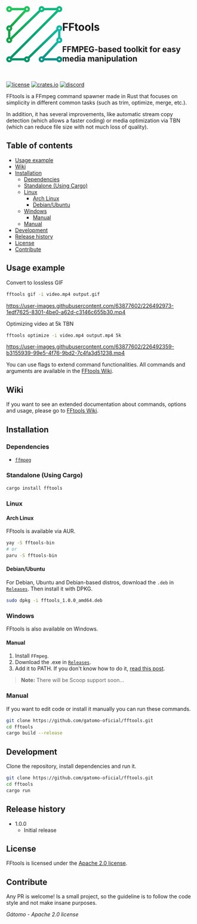 <img align="left" width="150" height="150" src="assets/FFtools.png">

# FFtools
## FFMPEG-based toolkit for easy media manipulation

<br />

[<img alt="license" src="https://img.shields.io/github/license/gatomo-oficial/path_trav.svg?color=06b6d4&style=for-the-badge&logo=Apache">](https://www.apache.org/licenses/LICENSE-2.0)
[<img alt="crates.io" src="https://img.shields.io/crates/v/fftools.svg?style=for-the-badge&color=fc8d62&logo=rust">](https://crates.io/crates/fftools)
[<img alt="discord" src="https://img.shields.io/discord/880947411432923136?style=for-the-badge&color=blue&logo=discord">](https://gatomo.ga/discord)

FFtools is a FFmpeg command spawner made in Rust that focuses on simplicity in different common tasks (such as trim, optimize, merge, etc.).

In addition, it has several improvements, like automatic stream copy detection (which allows a faster coding) or media optimization via TBN (which can reduce file size with not much loss of quality).


## Table of contents
- [Usage example](#usage-example)
- [Wiki](#wiki)
- [Installation](#installation)
  - [Dependencies](#dependencies)
  - [Standalone (Using Cargo)](#standalone-using-cargo)
  - [Linux](#linux)
    - [Arch Linux](#arch-linux)
    - [Debian/Ubuntu](#debianubuntu)
  - [Windows](#windows)
    - [Manual](#manual)
  - [Manual](#manual-1)
- [Development](#development)
- [Release history](#release-history)
- [License](#license)
- [Contribute](#contribute)

## Usage example


Convert to lossless GIF
```sh
fftools gif -i video.mp4 output.gif
```
https://user-images.githubusercontent.com/63877602/226492973-1edf7625-8301-4be0-a62d-c3146c655b30.mp4

Optimizing video at 5k TBN
```sh
fftools optimize -i video.mp4 output.mp4 5k
```
https://user-images.githubusercontent.com/63877602/226492359-b3155939-99e5-4f76-9bd2-7c4fa3d51238.mp4

You can use flags to extend command functionalities. All commands and arguments are available in the [FFtools Wiki](https://github.com/gatomo-oficial/fftools/wiki).

## Wiki
If you want to see an extended documentation about commands, options and usage, please go to [FFtools Wiki](https://github.com/gatomo-oficial/fftools/wiki).

## Installation
### Dependencies
- [`ffmpeg`](https://ffmpeg.org/)

### Standalone (Using Cargo)
```sh
cargo install fftools
```

### Linux
#### Arch Linux
FFtools is available via AUR.
```sh
yay -S fftools-bin
# or
paru -S fftools-bin
```

#### Debian/Ubuntu
For Debian, Ubuntu and Debian-based distros, download the `.deb` in [`Releases`](https://github.com/gatomo-oficial/fftools/releases/). Then install it with DPKG.
```sh
sudo dpkg -i fftools_1.0.0_amd64.deb
```

### Windows
FFtools is also available on Windows. 

#### Manual
1. Install `FFmpeg`.
2. Download the .exe in [`Releases`](https://github.com/gatomo-oficial/fftools/releases/).
3. Add it to PATH. If you don't know how to do it, [read this post](https://www.architectryan.com/2018/03/17/add-to-the-path-on-windows-10/).

> **Note:** There will be Scoop support soon...

### Manual
If you want to edit code or install it manually you can run these commands.
```sh
git clone https://github.com/gatomo-oficial/fftools.git
cd fftools
cargo build --release
```

## Development
Clone the repository, install dependencies and run it.
```sh
git clone https://github.com/gatomo-oficial/fftools.git
cd fftools
cargo run
```

## Release history
* 1.0.0
  * Initial release

## License
FFtools is licensed under the [Apache 2.0 license](https://www.apache.org/licenses/LICENSE-2.0).

## Contribute
Any PR is welcome! Is a small project, so the guideline is to follow the code style and not make insane purposes.

*Gátomo - Apache 2.0 license*
